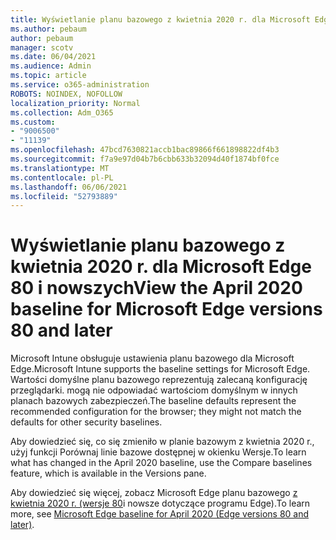 ```yaml
---
title: Wyświetlanie planu bazowego z kwietnia 2020 r. dla Microsoft Edge 80 i nowszych
ms.author: pebaum
author: pebaum
manager: scotv
ms.date: 06/04/2021
ms.audience: Admin
ms.topic: article
ms.service: o365-administration
ROBOTS: NOINDEX, NOFOLLOW
localization_priority: Normal
ms.collection: Adm_O365
ms.custom:
- "9006500"
- "11139"
ms.openlocfilehash: 47bcd7630821accb1bac89866f661898822df4b3
ms.sourcegitcommit: f7a9e97d04b7b6cbb633b32094d40f1874bf0fce
ms.translationtype: MT
ms.contentlocale: pl-PL
ms.lasthandoff: 06/06/2021
ms.locfileid: "52793889"
---
```

# <a name="view-the-april-2020-baseline-for-microsoft-edge-versions-80-and-later"></a><span data-ttu-id="47c69-102">Wyświetlanie planu bazowego z kwietnia 2020 r. dla Microsoft Edge 80 i nowszych</span><span class="sxs-lookup"><span data-stu-id="47c69-102">View the April 2020 baseline for Microsoft Edge versions 80 and later</span></span>

<span data-ttu-id="47c69-103">Microsoft Intune obsługuje ustawienia planu bazowego dla Microsoft Edge.</span><span class="sxs-lookup"><span data-stu-id="47c69-103">Microsoft Intune supports the baseline settings for Microsoft Edge.</span></span> <span data-ttu-id="47c69-104">Wartości domyślne planu bazowego reprezentują zalecaną konfigurację przeglądarki. mogą nie odpowiadać wartościom domyślnym w innych planach bazowych zabezpieczeń.</span><span class="sxs-lookup"><span data-stu-id="47c69-104">The baseline defaults represent the recommended configuration for the browser; they might not match the defaults for other security baselines.</span></span>

<span data-ttu-id="47c69-105">Aby dowiedzieć się, co się zmieniło w planie bazowym z kwietnia 2020 r., użyj funkcji Porównaj linie bazowe dostępnej w okienku Wersje.</span><span class="sxs-lookup"><span data-stu-id="47c69-105">To learn what has changed in the April 2020 baseline, use the Compare baselines feature, which is available in the Versions pane.</span></span>

<span data-ttu-id="47c69-106">Aby dowiedzieć się więcej, zobacz Microsoft Edge planu bazowego [z kwietnia 2020 r. (wersje 80](/mem/intune/protect/security-baseline-settings-edge?pivots=edge-april-2020)i nowsze dotyczące programu Edge).</span><span class="sxs-lookup"><span data-stu-id="47c69-106">To learn more, see [Microsoft Edge baseline for April 2020 (Edge versions 80 and later)](/mem/intune/protect/security-baseline-settings-edge?pivots=edge-april-2020).</span></span>